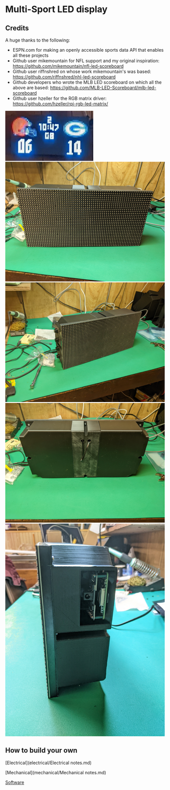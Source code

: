 # Multi-Sport LED display

## Credits
A huge thanks to the following:
* ESPN.com for making an openly accessible sports data API that enables all these projects
* Github user mikemountain for NFL support and my original inspiration: https://github.com/mikemountain/nfl-led-scoreboard
* Github user riffnshred on whose work mikemountain's was based: https://github.com/riffnshred/nhl-led-scoreboard
* Github developers who wrote the MLB LED scoreboard on which all the above are based: https://github.com/MLB-LED-Scoreboard/mlb-led-scoreboard
* Github user hzeller for the RGB matrix driver: https://github.com/hzeller/rpi-rgb-led-matrix/

![](photos/browns-vs-gb.png)
![](photos/together-front.jpg)
![](photos/together-front-left.jpg)
![](photos/together-back.jpg)
![](photos/together-right.jpg)

## How to build your own

[Electrical](electrical/Electrical notes.md)

[Mechanical](mechanical/Mechanical notes.md)

[Software](Installation.md)
